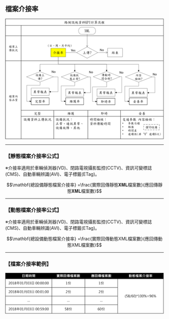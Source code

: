 ## 檔案介接率

  

![介接率適用於車輛偵測器(VD)、閉路電視攝影監控(CCTV)、資訊可變標誌(CMS)、自動車輛辨識(AVI)、電子標籤(ETag)](https://raw.githubusercontent.com/trafficmotc/UploadInformation/master/KPI/%E8%B7%AF%E5%81%B4%E8%A8%AD%E6%96%BD%E8%B3%87%E6%96%99KPI%E8%A8%88%E7%AE%97%E6%B5%81%E7%A8%8B.png)

----

### 【靜態檔案介接率公式】

※介接率適用於車輛偵測器(VD)、閉路電視攝影監控(CCTV)、資訊可變標誌(CMS)、自動車輛辨識(AVI)、電子標籤(ETag)。

$$\mathbf{總設備靜態檔案介接率} =\frac{實際回傳靜態𝐗𝐌𝐋檔案數}{應回傳靜態𝐗𝐌𝐋檔案數}$$

 ----    

### 【動態檔案介接率公式】

※介接率適用於車輛偵測器(VD)、閉路電視攝影監控(CCTV)、資訊可變標誌(CMS)、自動車輛辨識(AVI)、電子標籤(ETag)。

 $$\mathbf{總設備動態檔案介接率} =\frac{實際回傳動態XML檔案數}{應回傳動態XML檔案數}$$

----

### 【檔案介接率範例】
   
   ![](https://raw.githubusercontent.com/trafficmotc/UploadInformation/master/KPI/介接率範例圖.png)
